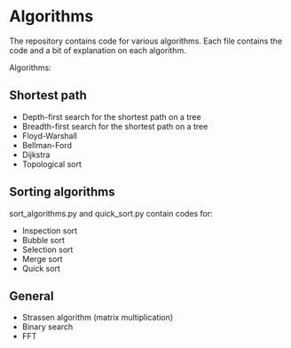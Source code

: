 # Algorithms
The repository contains code for various algorithms. Each file contains the code and a bit of explanation on each algorithm.

Algorithms:

## Shortest path ##

- Depth-first search for the shortest path on a tree
- Breadth-first search for the shortest path on a tree
- Floyd-Warshall
- Bellman-Ford
- Dijkstra
- Topological sort


## Sorting algorithms ##

sort_algorithms.py and quick_sort.py contain codes for:
- Inspection sort
- Bubble sort
- Selection sort
- Merge sort
- Quick sort

## General
- Strassen algorithm (matrix multiplication)
- Binary search
- FFT

